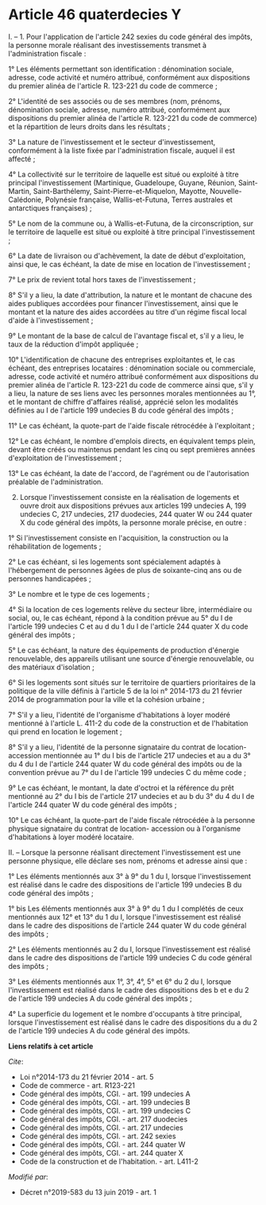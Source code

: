 # Article 46 quaterdecies Y

I. – 1. Pour l'application de l'article 242 sexies du code général des impôts, la personne morale réalisant des
investissements transmet à l'administration fiscale : 

1° Les éléments permettant son identification : dénomination sociale, adresse, code activité et numéro attribué, conformément
aux dispositions du premier alinéa de l'article R. 123-221 du code de commerce ; 

2° L'identité de ses associés ou de ses membres (nom, prénoms, dénomination sociale, adresse, numéro attribué, conformément
aux dispositions du premier alinéa de l'article R. 123-221 du code de commerce) et la répartition de leurs droits dans les
résultats ; 

3° La nature de l'investissement et le secteur d'investissement, conformément à la liste fixée par l'administration fiscale,
auquel il est affecté ; 

4° La collectivité sur le territoire de laquelle est situé ou exploité à titre principal l'investissement (Martinique,
Guadeloupe, Guyane, Réunion, Saint-Martin, Saint-Barthélemy, Saint-Pierre-et-Miquelon, Mayotte, Nouvelle-Calédonie, Polynésie
française, Wallis-et-Futuna, Terres australes et antarctiques françaises) ; 

5° Le nom de la commune ou, à Wallis-et-Futuna, de la circonscription, sur le territoire de laquelle est situé ou exploité à
titre principal l'investissement ; 

6° La date de livraison ou d'achèvement, la date de début d'exploitation, ainsi que, le cas échéant, la date de mise en
location de l'investissement ; 

7° Le prix de revient total hors taxes de l'investissement ; 

8° S'il y a lieu, la date d'attribution, la nature et le montant de chacune des aides publiques accordées pour financer
l'investissement, ainsi que le montant et la nature des aides accordées au titre d'un régime fiscal local d'aide à
l'investissement ; 

9° Le montant de la base de calcul de l'avantage fiscal et, s'il y a lieu, le taux de la réduction d'impôt appliquée ; 

10° L'identification de chacune des entreprises exploitantes et, le cas échéant, des entreprises locataires : dénomination
sociale ou commerciale, adresse, code activité et numéro attribué conformément aux dispositions du premier alinéa de
l'article R. 123-221 du code de commerce ainsi que, s'il y a lieu, la nature de ses liens avec les personnes morales
mentionnées au 1°, et le montant de chiffre d'affaires réalisé, apprécié selon les modalités définies au I de l'article 199
undecies B du code général des impôts ; 

11° Le cas échéant, la quote-part de l'aide fiscale rétrocédée à l'exploitant ; 

12° Le cas échéant, le nombre d'emplois directs, en équivalent temps plein, devant être créés ou maintenus pendant les cinq
ou sept premières années d'exploitation de l'investissement ; 

13° Le cas échéant, la date de l'accord, de l'agrément ou de l'autorisation préalable de l'administration. 

2. Lorsque l'investissement consiste en la réalisation de logements et ouvre droit aux dispositions prévues aux articles 199
undecies A, 199 undecies C, 217 undecies, 217 duodecies, 244 quater W ou 244 quater X du code général des impôts, la personne
morale précise, en outre : 

1° Si l'investissement consiste en l'acquisition, la construction ou la réhabilitation de logements ; 

2° Le cas échéant, si les logements sont spécialement adaptés à l'hébergement de personnes âgées de plus de soixante-cinq ans
ou de personnes handicapées ; 

3° Le nombre et le type de ces logements ; 

4° Si la location de ces logements relève du secteur libre, intermédiaire ou social, ou, le cas échéant, répond à la
condition prévue au 5° du I de l'article 199 undecies C et au d du 1 du I de l'article 244 quater X du code général des
impôts ; 

5° Le cas échéant, la nature des équipements de production d'énergie renouvelable, des appareils utilisant une source
d'énergie renouvelable, ou des matériaux d'isolation ; 

6° Si les logements sont situés sur le territoire de quartiers prioritaires de la politique de la ville définis à l'article 5
de la loi n° 2014-173 du 21 février 2014 de programmation pour la ville et la cohésion urbaine ; 

7° S'il y a lieu, l'identité de l'organisme d'habitations à loyer modéré mentionné à l'article L. 411-2 du code de la
construction et de l'habitation qui prend en location le logement ; 

8° S'il y a lieu, l'identité de la personne signataire du contrat de location-accession mentionnée au 1° du I bis de
l'article 217 undecies et au a du 3° du 4 du I de l'article 244 quater W du code général des impôts ou de la convention
prévue au 7° du I de l'article 199 undecies C du même code ; 

9° Le cas échéant, le montant, la date d'octroi et la référence du prêt mentionné au 2° du I bis de l'article 217 undecies et
au b du 3° du 4 du I de l'article 244 quater W du code général des impôts ; 

10° Le cas échéant, la quote-part de l'aide fiscale rétrocédée à la personne physique signataire du contrat de location-
accession ou à l'organisme d'habitations à loyer modéré locataire. 

II. – Lorsque la personne réalisant directement l'investissement est une personne physique, elle déclare ses nom, prénoms et
adresse ainsi que : 

1° Les éléments mentionnés aux 3° à 9° du 1 du I, lorsque l'investissement est réalisé dans le cadre des dispositions de
l'article 199 undecies B du code général des impôts ; 

1° bis Les éléments mentionnés aux 3° à 9° du 1 du I complétés de ceux mentionnés aux 12° et 13° du 1 du I, lorsque
l'investissement est réalisé dans le cadre des dispositions de l'article 244 quater W du code général des impôts ; 

2° Les éléments mentionnés au 2 du I, lorsque l'investissement est réalisé dans le cadre des dispositions de l'article 199
undecies C du code général des impôts ; 

3° Les éléments mentionnés aux 1°, 3°, 4°, 5° et 6° du 2 du I, lorsque l'investissement est réalisé dans le cadre des
dispositions des b et e du 2 de l'article 199 undecies A du code général des impôts ; 

4° La superficie du logement et le nombre d'occupants à titre principal, lorsque l'investissement est réalisé dans le cadre
des dispositions du a du 2 de l'article 199 undecies A du code général des impôts.

**Liens relatifs à cet article**

_Cite_:

  - Loi n°2014-173 du 21 février 2014 - art. 5
  - Code de commerce - art. R123-221
  - Code général des impôts, CGI. - art. 199 undecies A
  - Code général des impôts, CGI. - art. 199 undecies B
  - Code général des impôts, CGI. - art. 199 undecies C
  - Code général des impôts, CGI. - art. 217 duodecies
  - Code général des impôts, CGI. - art. 217 undecies
  - Code général des impôts, CGI. - art. 242 sexies
  - Code général des impôts, CGI. - art. 244 quater W
  - Code général des impôts, CGI. - art. 244 quater X
  - Code de la construction et de l'habitation. - art. L411-2

_Modifié par_:

  - Décret n°2019-583 du 13 juin 2019 - art. 1
